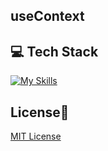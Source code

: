 ## useContext

## 💻 Tech Stack
[![My Skills](https://skillicons.dev/icons?i=html,css,javascript,react)](https://skillicons.dev)

## License🔐
[MIT License](LICENSE)